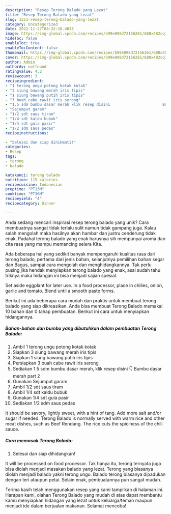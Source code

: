 ```yaml
---
description: "Resep Terong Balado yang Lezat"
title: "Resep Terong Balado yang Lezat"
slug: 1551-resep-terong-balado-yang-lezat
category: Uncategorized
date: 2022-11-27T08:32:18.483Z
image: https://img-global.cpcdn.com/recipes/b99e098d72156261/680x482cq70/terong-balado-foto-resep-utama.jpg
hideToc: false
enableToc: true
enableTocContent: false
thumbnail: https://img-global.cpcdn.com/recipes/b99e098d72156261/680x482cq70/terong-balado-foto-resep-utama.jpg
cover: https://img-global.cpcdn.com/recipes/b99e098d72156261/680x482cq70/terong-balado-foto-resep-utama.jpg
author: Admin
authorAv: notfound
ratingvalue: 4.2
reviewcount: 3
recipeingredient:
- "1 terong ungu potong kotak kotak"
- "3 siung bawang merah iris tipis"
- "1 siung bawang putih iris tipis"
- "3 buah cabe rawit iris serong"
- "1.5 sdm bumbu dasar merah klik resep disini                       Bumbu dasar merah part 2"
- "Sejumput garam"
- "1/2 sdt saus tiram"
- "1/4 sdt kaldu bubuk"
- "1/4 sdt gula pasir"
- "1/2 sdm saus pedas"
recipeinstructions:

- "Selesai dan siap dinikmati!"
categories:
- Resep
tags:
- terong
- balado

katakunci: terong balado 
nutrition: 115 calories
recipecuisine: Indonesian
preptime: "PT13M"
cooktime: "PT36M"
recipeyield: "4"
recipecategory: Dinner

---
```





Anda sedang mencari inspirasi resep terong balado yang unik? Cara membuatnya sangat tidak terlalu sulit namun tidak gampang juga. Kalau salah mengolah maka hasilnya akan hambar dan justru cenderung tidak enak. Padahal terong balado yang enak harusnya sih mempunyai aroma dan cita rasa yang mampu memancing selera Kita.





Ada beberapa hal yang sedikit banyak mempengaruhi kualitas rasa dari terong balado, pertama dari jenis bahan, selanjutnya pemilihan bahan segar dan Bagus, sampai cara mengolah dan menghidangkannya. Tak perlu pusing jika hendak menyiapkan terong balado yang enak,      asal sudah tahu triknya maka hidangan ini bisa menjadi sajian spesial.














Set aside eggplant for later use. In a food processor, place in chilies, onion, garlic and tomato. Blend until a smooth paste forms.






Berikut ini ada beberapa cara mudah dan praktis untuk membuat terong balado yang siap dikreasikan. Anda bisa membuat Terong Balado memakai 10 bahan dan 0 tahap pembuatan. Berikut ini cara untuk menyiapkan hidangannya.

<!--inarticleads1-->

##### Bahan-bahan dan bumbu yang dibutuhkan dalam pembuatan Terong Balado:

1. Ambil 1 terong ungu potong kotak kotak
1. Siapkan 3 siung bawang merah iris tipis
1. Siapkan 1 siung bawang putih iris tipis
1. Persiapkan 3 buah cabe rawit iris serong
1. Sediakan 1.5 sdm bumbu dasar merah, klik resep disini 👇                      Bumbu dasar merah part 2
1. Gunakan Sejumput garam
1. Ambil 1/2 sdt saus tiram
1. Ambil 1/4 sdt kaldu bubuk
1. Gunakan 1/4 sdt gula pasir
1. Sediakan 1/2 sdm saus pedas


It should be savory, lightly sweet, with a hint of tang. Add more salt and/or sugar if needed. Terong Balado is normally served with warm rice and other meat dishes, such as Beef Rendang. The rice cuts the spiciness of the chili sauce. 

<!--inarticleads2-->

##### Cara memasak Terong Balado:


1. Selesai dan siap dihidangkan!

It will be processed on food processor. Tak hanya itu, terong ternyata juga bisa diolah menjadi masakan balado yang lezat. Terong yang biasanya diolah menjadi balado yakni terong ungu. Balado terong biasanya dipadukan dengan teri ataupun petai. Selain enak, pembuatannya pun sangat mudah. 

Terima kasih telah menggunakan resep yang kami tampilkan di halaman ini. Harapan kami, olahan Terong Balado yang mudah di atas dapat membantu kamu menyiapkan hidangan yang lezat untuk keluarga/teman maupun menjadi ide dalam berjualan makanan. Selamat mencoba!
